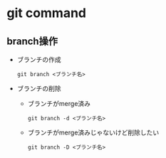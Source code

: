 # git command

## branch操作
- ブランチの作成
  ```
  git branch <ブランチ名>
  ```

- ブランチの削除

  - ブランチがmerge済み
    ```
    git branch -d <ブランチ名>
    ```

  - ブランチがmerge済みじゃないけど削除したい
    ```
    git branch -D <ブランチ名>
    ```

